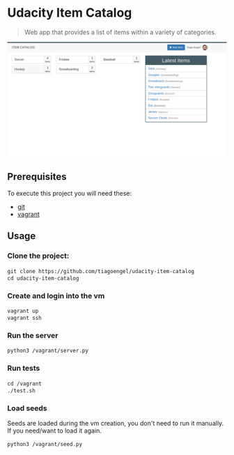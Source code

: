 Udacity Item Catalog
==

> Web app that provides a list of items within a variety of categories.

![](./screenshot.png)

## Prerequisites
To execute this project you will need these:
- [git](https://git-scm.com/downloads)
- [vagrant](https://www.vagrantup.com/)

## Usage

### Clone the project:

```shell
git clone https://github.com/tiagoengel/udacity-item-catalog
cd udacity-item-catalog
```

### Create and login into the vm

```shell
vagrant up
vagrant ssh
```

### Run the server

```shell
python3 /vagrant/server.py
```

### Run tests

```shell
cd /vagrant
./test.sh
```

### Load seeds

Seeds are loaded during the vm creation, you don't need to run it manually.
If you need/want to load it again.

```shell
python3 /vagrant/seed.py
```



